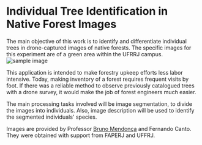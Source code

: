 # Individual Tree Identification in Native Forest Images
The main objective of this work is to identify and differentiate individual trees in drone-captured images of native forests. The specific images for this experiment are of a green area within the UFRRJ campus.
![sample image](test.png)

This application is intended to make forestry upkeep efforts less labor intensive. Today, making inventory of a forest requires frequent visits by foot. If there was a reliable method to observe previously catalogued trees with a drone survey, it would make the job of forest engineers much easier.

The main processing tasks involved will be image segmentation, to divide the images into individuals. Also, image description will be used to identify the segmented individuals' species.

Images are provided by Professor [Bruno Mendonça](https://institutos.ufrrj.br/if/bruno-araujo-furtado-de-mendonca/) and Fernando Canto. They were obtained with support from FAPERJ and UFFRJ.
